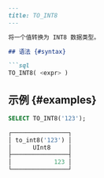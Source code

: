 ```markdown
---
title: TO_INT8
---

将一个值转换为 INT8 数据类型。

## 语法 {#syntax}

```sql
TO_INT8( <expr> )
```

## 示例 {#examples}

```sql
SELECT TO_INT8('123');

┌────────────────┐
│ to_int8('123') │
│      UInt8     │
├────────────────┤
│            123 │
└────────────────┘
```
```